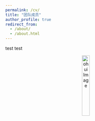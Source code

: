 ```yaml
---
permalink: /cv/
title: "团队成员"
author_profile: true
redirect_from: 
  - /about/
  - /about.html
---
```



test test
<div style="text-align: center;">
    <img src=" _pages/Guo-Lab-Img/xiaohui.png" alt="ohui Image" style="width:22%;"/>
</div>



